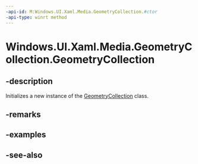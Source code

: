 ```yaml
---
-api-id: M:Windows.UI.Xaml.Media.GeometryCollection.#ctor
-api-type: winrt method
---
```


<!-- Method syntax
public GeometryCollection()
-->

# Windows.UI.Xaml.Media.GeometryCollection.GeometryCollection

## -description
Initializes a new instance of the [GeometryCollection](geometrycollection.md) class.


## -remarks

## -examples

## -see-also
